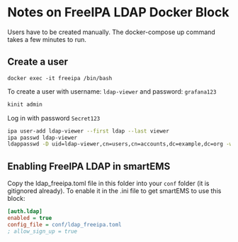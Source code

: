 # Notes on FreeIPA LDAP Docker Block

Users have to be created manually. The docker-compose up command takes a few minutes to run.

## Create a user

`docker exec -it freeipa /bin/bash`

To create a user with username: `ldap-viewer` and password: `grafana123`

```bash
kinit admin
```

Log in with password `Secret123`

```bash
ipa user-add ldap-viewer --first ldap --last viewer
ipa passwd ldap-viewer
ldappasswd -D uid=ldap-viewer,cn=users,cn=accounts,dc=example,dc=org -w test -a test -s grafana123
```

## Enabling FreeIPA LDAP in smartEMS

Copy the ldap_freeipa.toml file in this folder into your `conf` folder (it is gitignored already). To enable it in the .ini file to get smartEMS to use this block:

```ini
[auth.ldap]
enabled = true
config_file = conf/ldap_freeipa.toml
; allow_sign_up = true
```
